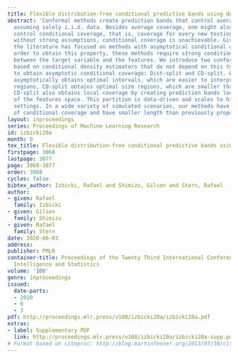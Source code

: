 ```yaml
---
title: Flexible distribution-free conditional predictive bands using density estimators
abstract: 'Conformal methods create prediction bands that control average coverage
  assuming solely i.i.d. data. Besides average coverage, one might also desire to
  control conditional coverage, that is, coverage for every new testing point. However,
  without strong assumptions, conditional coverage is unachievable. Given this limitation,
  the literature has focused on methods with asymptotical conditional coverage. In
  order to obtain this property, these methods require strong conditions on the dependence
  between the target variable and the features. We introduce two conformal methods
  based on conditional density estimators that do not depend on this type of assumption
  to obtain asymptotic conditional coverage: Dist-split and CD-split. While Dist-split
  asymptotically obtains optimal intervals, which are easier to interpret than general
  regions, CD-split obtains optimal size regions, which are smaller than intervals.
  CD-split also obtains local coverage by creating prediction bands locally on a partition
  of the features space. This partition is data-driven and scales to high-dimensional
  settings. In a wide variety of simulated scenarios, our methods have a better control
  of conditional coverage and have smaller length than previously proposed methods.'
layout: inproceedings
series: Proceedings of Machine Learning Research
id: izbicki20a
month: 0
tex_title: Flexible distribution-free conditional predictive bands using density estimators
firstpage: 3068
lastpage: 3077
page: 3068-3077
order: 3068
cycles: false
bibtex_author: Izbicki, Rafael and Shimizu, Gilson and Stern, Rafael
author:
- given: Rafael
  family: Izbicki
- given: Gilson
  family: Shimizu
- given: Rafael
  family: Stern
date: 2020-06-03
address: 
publisher: PMLR
container-title: Proceedings of the Twenty Third International Conference on Artificial
  Intelligence and Statistics
volume: '108'
genre: inproceedings
issued:
  date-parts:
  - 2020
  - 6
  - 3
pdf: http://proceedings.mlr.press/v108/izbicki20a/izbicki20a.pdf
extras:
- label: Supplementary PDF
  link: http://proceedings.mlr.press/v108/izbicki20a/izbicki20a-supp.pdf
# Format based on citeproc: http://blog.martinfenner.org/2013/07/30/citeproc-yaml-for-bibliographies/
---
```

